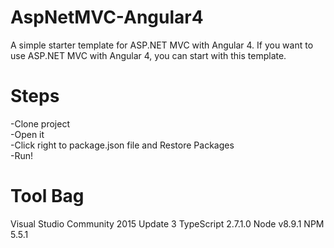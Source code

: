 # AspNetMVC-Angular4
A simple starter template for ASP.NET MVC with Angular 4.
If you want to use ASP.NET MVC with Angular 4, you can start with this template.

# Steps
 
-Clone project <br />
-Open it <br />
-Click right to package.json file and Restore Packages <br />
-Run! 

# Tool Bag

Visual Studio Community 2015 Update 3
TypeScript 2.7.1.0
Node v8.9.1
NPM 5.5.1
